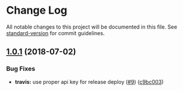 # Change Log

All notable changes to this project will be documented in this file. See [standard-version](https://github.com/conventional-changelog/standard-version) for commit guidelines.

<a name="1.0.1"></a>
## [1.0.1](https://github.com/Kocal/Alderiate-Live/compare/v1.0.0...v1.0.1) (2018-07-02)


### Bug Fixes

* **travis:** use proper api key for release deploy ([#9](https://github.com/Kocal/Alderiate-Live/issues/9)) ([c9bc003](https://github.com/Kocal/Alderiate-Live/commit/c9bc003))
